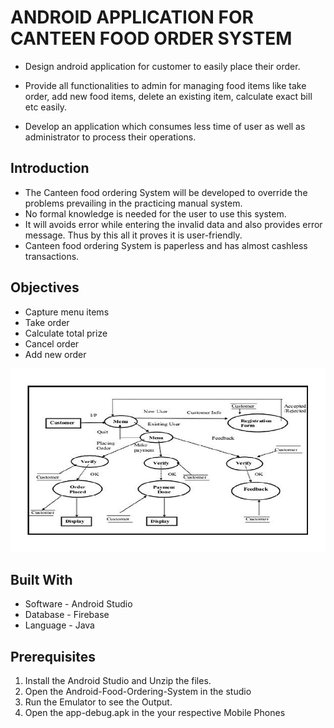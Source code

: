 # ANDROID  APPLICATION FOR CANTEEN FOOD ORDER SYSTEM

* Design android application for customer to easily place their order.

* Provide all functionalities to admin for managing food items like take order, add new food items, delete an existing item, calculate exact bill etc easily.

* Develop an application which consumes less time of user as well as administrator to process their operations.



## Introduction

* The Canteen food ordering System will be developed to override the problems prevailing in the practicing manual system. 
* No formal knowledge is needed for the user to use this system. 
* It will avoids error while entering the invalid data and also provides error message. Thus by this all it proves it is user-friendly.
* Canteen food ordering System is paperless and has almost cashless transactions. 


## Objectives

* Capture menu items
* Take order
* Calculate total prize
* Cancel order
* Add new order

![](Screenshots/Picture1.jpg)

## Built With

* Software - Android Studio
* Database - Firebase
* Language - Java

## Prerequisites

1.	Install the Android Studio and Unzip the files.
2.	Open the Android-Food-Ordering-System in the studio 
3.	Run the Emulator to see the Output.
4.	Open the app-debug.apk in the your respective Mobile Phones

